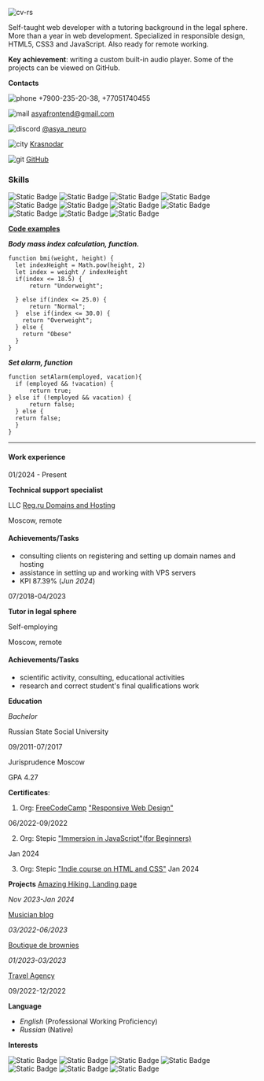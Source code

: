 ![cv-rs](https://i.ibb.co/dGVWLyR/cv-rs.png "cv-banner")
<p>Self-taught web developer with a tutoring background in the legal sphere. More than a year in web development. Specialized in responsible design, HTML5, CSS3 and JavaScript. Also ready for remote working.</p>

<p><b>Key achievement</b>: writing a custom built-in audio player. Some of the projects can be viewed on GitHub.</p>

**Contacts**

![phone](https://i.ibb.co/7kfrfVY/phone-call.png "call") +7900-235-20-38, +77051740455

![mail](https://i.ibb.co/3pNmX6x/mail.png "gmail") [asyafrontend@gmail.com](https://mail.google.com/mail/u/0/#inbox)

![discord](https://i.ibb.co/KxW3LDR/discord.png "discord") [@asya_neuro](https://discord.com/)

![city](https://i.ibb.co/thb2xR5/skyline.png "city") [Krasnodar](https://maps.app.goo.gl/t8h11aCVW5Vx9F1D8)

![git](https://i.ibb.co/Z84rSKX/github.png "git") [GitHub](https://github.com/asyaLebedeva)
### Skills
 
![Static Badge](https://img.shields.io/badge/HTML-F08D30?style=flat-square) ![Static Badge](https://img.shields.io/badge/CSS-4BAAF0?style=flat-square) ![Static Badge](https://img.shields.io/badge/FIGMA-D572FD?style=flat-square) ![Static Badge](https://img.shields.io/badge/SASS-F681B8?style=flat-square) ![Static Badge](https://img.shields.io/badge/GIT-0A0103?style=flat-square) ![Static Badge](https://img.shields.io/badge/BOOTSTRAP-F481F6?style=flat-square) ![Static Badge](https://img.shields.io/badge/GULP-E61E1E?style=flat-square) ![Static Badge](https://img.shields.io/badge/WCAG2.0-4200FF?style=flat-square) ![Static Badge](https://img.shields.io/badge/JS-FEFE0D?style=flat-square) ![Static Badge](https://img.shields.io/badge/jQuery-AA8DFC?style=flat-square) ![Static Badge](https://img.shields.io/badge/Tailwind-90B2FB?style=flat-square)

**[Code examples](https://www.codewars.com/users/asyaLebedeva/completed_solutions)**

_**Body mass index calculation, function.**_ 
```
function bmi(weight, height) {
  let indexHeight = Math.pow(height, 2)
  let index = weight / indexHeight
  if(index <= 18.5) {
      return "Underweight";

  } else if(index <= 25.0) {
      return "Normal";
  }  else if(index <= 30.0) {
    return "Overweight";
  } else {
    return "Obese"
  }
}
```
_**Set alarm, function**_
```
function setAlarm(employed, vacation){
  if (employed && !vacation) {
      return true;
} else if (!employed && vacation) {
      return false;
  } else {
  return false;
  }
}
```
___
#### Work experience

01/2024 - Present

**Technical support specialist**

LLC [Reg.ru Domains and Hosting](https://www.reg.ru/)

Moscow, remote
#### Achievements/Tasks
+ consulting clients on registering and setting up domain names and hosting
+ assistance in setting up and working with VPS servers
+ KPI 87.39% (_Jun 2024_)

07/2018-04/2023

**Tutor in legal sphere**

Self-employing

Moscow, remote
#### Achievements/Tasks
+ scientific activity, consulting, educational activities
+ research and correct student's final qualifications work

**Education**

_Bachelor_

Russian State Social University

09/2011-07/2017 

Jurisprudence Moscow

GPA 4.27

**Certificates**:

 1. Org: [FreeCodeCamp](https://www.freecodecamp.org/)
["Responsive Web Design"](https://www.freecodecamp.org/certification/AsyaLebedeva/responsive-web-design)

06/2022-09/2022

2. Org: Stepic
["Immersion in JavaScript"(for Beginners)](https://stepik.org/cert/2331310?lang=en)

Jan 2024

3. Org: Stepic
["Indie course on HTML and CSS"](https://stepik.org/cert/2327593?lang=en)
Jan 2024

**Projects**
[Amazing Hiking. Landing page](https://github.com/asyaLebedeva/amazing-hiking)

_Nov 2023-Jan 2024_

[Musician blog](https://github.com/asyaLebedeva/musician-blog)

_03/2022-06/2023_

[Boutique de brownies](https://github.com/asyaLebedeva/Boutique-de-brownies)

_01/2023-03/2023_

[Travel Agency](https://github.com/asyaLebedeva/bon-voyage)

09/2022-12/2022

**Language**
+ _English_ (Professional Working Proficiency)
+ _Russian_ (Native)

**Interests**

![Static Badge](https://img.shields.io/badge/Electronic%20music-F9401B?style=flat-square) ![Static Badge](https://img.shields.io/badge/IT-FC9E3A?style=flat-square) ![Static Badge](https://img.shields.io/badge/Fitness-FAF31A?style=flat-square) ![Static Badge](https://img.shields.io/badge/Reading%20books-12D32F?style=flat-square) ![Static Badge](https://img.shields.io/badge/Languages-39CDEE?style=flat-square) ![Static Badge](https://img.shields.io/badge/Ecology-396DEE?style=flat-square) ![Static Badge](https://img.shields.io/badge/Mental%20healthy-CD39EE?style=flat-square)

